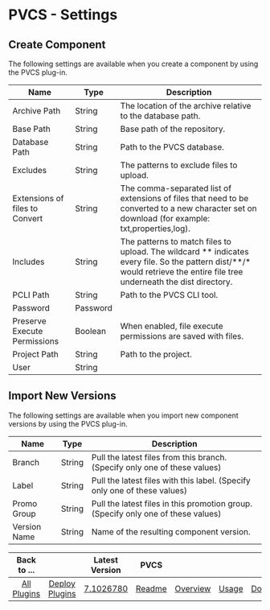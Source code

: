 
# PVCS - Settings


## Create Component

The following settings are available when you create a component by using the PVCS plug-in.


| Name | Type | Description |
| --- | --- | --- |
| Archive Path | String | The location of the archive relative to the database path. |
| Base Path | String | Base path of the repository. |
| Database Path | String | Path to the PVCS database. |
| Excludes | String | The patterns to exclude files to upload. |
| Extensions of files to Convert | String | The comma-separated list of extensions of files that need to be converted to a new character set on download (for example: txt,properties,log). |
| Includes | String | The patterns to match files to upload. The wildcard \*\* indicates every file. So the pattern dist/\*\*/\* would retrieve the entire file tree underneath the dist directory. |
| PCLI Path | String | Path to the PVCS CLI tool. |
| Password | Password |  |
| Preserve Execute Permissions | Boolean | When enabled, file execute permissions are saved with files. |
| Project Path | String | Path to the project. |
| User | String |  |

## Import New Versions

The following settings are available when you import new component versions by using the PVCS plug-in.


| Name | Type | Description |
| --- | --- | --- |
| Branch | String | Pull the latest files from this branch. (Specify only one of these values) |
| Label | String | Pull the latest files with this label. (Specify only one of these values) |
| Promo Group | String | Pull the latest files in this promotion group. (Specify only one of these values) |
| Version Name | String | Name of the resulting component version. |



|Back to ...||Latest Version|PVCS ||||
| :---: | :---: | :---: | :---: | :---: | :---: | :---: |
|[All Plugins](../../index.md)|[Deploy Plugins](../README.md)|[7.1026780](https://raw.githubusercontent.com/UrbanCode/IBM-UCD-PLUGINS/main/files/PvcsSourceConfig/PvcsSourceConfig-7.1026780.zip)|[Readme](README.md)|[Overview](overview.md)|[Usage](usage.md)|[Downloads](downloads.md)|
